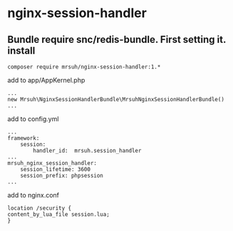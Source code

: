 nginx-session-handler
=====================

Bundle require snc/redis-bundle. First setting it.
install
--
```
composer require mrsuh/nginx-session-handler:1.*
```


add to app/AppKernel.php

```
...
new Mrsuh\NginxSessionHandlerBundle\MrsuhNginxSessionHandlerBundle()
...
```


add to config.yml
```
...
framework:
    session:
        handler_id:  mrsuh.session_handler
...
mrsuh_nginx_session_handler:
    session_lifetime: 3600
    session_prefix: phpsession
...
```


add to nginx.conf
```
location /security {
content_by_lua_file session.lua;
}
```